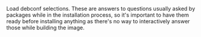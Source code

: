 Load debconf selections. These are answers to questions usually asked by packages while in the
installation process, so it's important to have them ready before installing anything as there's
no way to interactively answer those while building the image.

